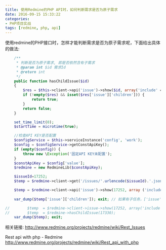 ```yaml
---
title: 使用Redmine的PHP API时，如何判断需求是否为原子需求
date: 2016-09-15 15:33:22
categories:
- PHP项目实战
tags: [redmine, php, api]
---
```


使用redmine的PHP接口时，怎样才能判断需求是否为原子需求呢，下面给出具体的做法:

```php
    /**
     * 判断是否为原子需求, 即是否依然含有子需求
     * @param int $id 需求Id
     * @return int
     */
    public function hasChildIssue($id)
    {
        $res = $this->client->api('issue')->show($id, array('include' => 'children'));
        if (!empty($res) && isset($res['issue']['children'])) {
            return true;
        }
        return false;
    }
```

```php
    set_time_limit(0);
    $startTime = microtime(true);

    //检查API KEY是否配置
    $configService = $this->serviceInstance('config', 'work');
    $config = $configService->getConstApiKey();
    if (empty($config)) {
        throw new \Exception('固定API KEY未配置');
    }
    $constApiKey = $config['value'];
    $redmine = new RedmineLib($constApiKey);

    $issueId=17252;
    $temp = $redmine->client->get('/issues/'.urlencode($issueId).'.json?'.http_build_query(array ('include' => 'children')));

    $temp = $redmine->client->api('issue')->show(17252, array ('include' => 'children'));
    
    var_dump($temp['issue']['children']); exit; // 如果有子任务，['issue']['children']字段不存在，否则['issue']['children']字段对应一个子数组

//        $temp  = $redmine->client->issue->show(17252, array('include' => 'children'));
//        $temp  = $redmine->hasChildIssue(17330);
    var_dump($temp); exit;
```

相关链接:
http://www.redmine.org/projects/redmine/wiki/Rest_Issues

Rest api with php - Redmine 
http://www.redmine.org/projects/redmine/wiki/Rest_api_with_php
